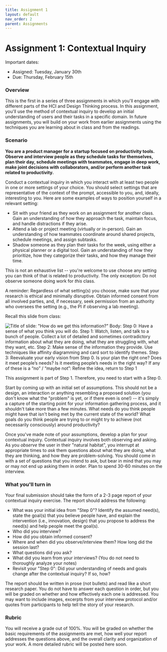 ```yaml
---
title: Assignment 1
layout: default
nav_order: 2
parent: Assignments
---
```

# Assignment 1: Contextual Inquiry

Important dates:
- Assigned: Tuesday, January 30th
- Due: Thursday, February 15th

### Overview

This is the first in a series of three assignments in which you'll engage with different parts of the HCI and Design Thinking process. In this assignment, you'll use the method of contextual inquiry to develop an initial understanding of users and their tasks in a specific domain. In future assignments, you will build on your work from earlier assignments using the techniques you are learning about in class and from the readings. 


### Scenario
**You are a product manager for a startup focused on productivity tools. Observe and interview people as they schedule tasks for themselves, plan their day, schedule meetings with teammates, engage in deep work, make joint decisions with collaborators, and/or perform another task related to productivity.** 

Conduct a contextual inquiry in which you interact with at least two people in one or more settings of your choice. You should select settings that are representative of the context of the prompt, accessible to you, and, ideally, interesting to you. Here are some examples of ways to position yourself in a relevant setting:
- Sit with your friend as they work on an assignment for another class. Gain an understanding of how they approach the task, maintain focus, and handle distractions if they arise.
- Attend a lab or project meeting (virtually or in-person). Gain an understanding of how teammates coordinate around shared projects, schedule meetings, and assign subtasks.
- Shadow someone as they plan their tasks for the week, using either a physical planner or a digital tool. Gain an understanding of how they prioritize, how they categorize their tasks, and how they manage their time.

This is not an exhaustive list -- you're welcome to use choose any setting you can think of that is related to productivity. The only exception: Do not observe someone doing work for _this_ class.

A reminder: Regardless of what setting(s) you choose, make sure that your research is ethical and minimally disruptive. Obtain informed consent from all involved parties, and, if necessary, seek permission from an authority who oversees the setting (e.g., the PI if observing a lab meeting). 


Recall this slide from class:

![Title of slide: "How do we get this information?" Body: Step 0: Have a sense of what you think you will do. Step 1: Watch, listen, and talk to a bunch of people. Collect a lot of detailed and sometimes contradictory information about what they are doing, what they are struggling with, what they want, etc. Step 2: Make sense of the information they provide. Use techniques like affinity diagramming and card sort to identify themes. Step 3: Reevaluate your early vision from Step 0. Is your plan the right one? Does it meet people’s needs? Is it meeting people’s needs in the right way? If any of these is a “no” / “maybe not”: Refine the idea, return to Step 1](https://uml-hci.github.io/comp5270-s24/img/needfindingslide.png)

This assignment is part of Step 1. Therefore, you need to start with a Step 0. 

Start by coming up with an initial set of assumptions. This should not be a design, an interaction or anything resembling a proposed solution (you don't know what the "problem" is yet, or if there even is one!) -- it's simply a capture of the starting point for your information gathering process, and it shouldn't take more than a few minutes. What needs do you think people might have that isn't being met by the current state of the world? What goals do you think people are trying to or might try to achieve (not necessarily consciously) around productivity?

Once you've made note of your assumptions, develop a plan for your contextual inquiry. Contextual inquiry involves both observing and asking. As you _observe_ the user in their "natural habitat", you interrupt at appropriate times to _ask_ them questions about what they are doing, what they are thinking, and how they are problem-solving. You should come in with a set of questions that you intend to ask, but bear in mind that you may or may not end up asking them in order. Plan to spend 30-60 minutes on the interview. 

### What you'll turn in
Your final submission should take the form of a 2-3 page report of your contextual inquiry exercise. The report should address the following: 
- What was your initial idea from "Step 0"? Identify the assumed need(s), state the goal(s) that you believe people have, and explain the intervention (i.e., innovation, design) that you propose to address the need(s) and help people meet the goal(s).
- Who did you interview?
- How did you obtain informed consent?
- Where and when did you observe/interview them? How long did the session last?
- What questions did you ask?
- What did you learn from your interviews? (You do not need to thoroughly analyze your notes)
- Revisit your "Step 0": Did your understanding of needs and goals change after the contextual inquiry? If so, how?

The report should be written in prose (not bullets) and read like a short research paper. You do not have to answer each question in order, but you will be graded on whether and how effectively each one is addressed. You may want to include images, excerpts from your interview protocol and/or quotes from participants to help tell the story of your research. 

### Rubric
You will receive a grade out of 100%. You will be graded on whether the basic requirements of the assignments are met, how well your report addresses the questions above, and the overall clarity and organization of your work. A more detailed rubric will be posted here soon.